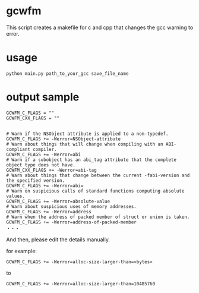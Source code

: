# gcwfm

This script creates a makefile for c and cpp that changes the gcc warning to error.


# usage

```
python main.py path_to_your_gcc save_file_name
```

# output sample

```
GCWFM_C_FLAGS = ""
GCWFM_CXX_FLAGS = ""


# Warn if the NSObject attribute is applied to a non-typedef.
GCWFM_C_FLAGS += -Werror=NSObject-attribute
# Warn about things that will change when compiling with an ABI-compliant compiler.
GCWFM_C_FLAGS += -Werror=abi
# Warn if a subobject has an abi_tag attribute that the complete object type does not have.
GCWFM_CXX_FLAGS += -Werror=abi-tag
# Warn about things that change between the current -fabi-version and the specified version.
GCWFM_C_FLAGS += -Werror=abi=
# Warn on suspicious calls of standard functions computing absolute values.
GCWFM_C_FLAGS += -Werror=absolute-value
# Warn about suspicious uses of memory addresses.
GCWFM_C_FLAGS += -Werror=address
# Warn when the address of packed member of struct or union is taken.
GCWFM_C_FLAGS += -Werror=address-of-packed-member
・・・
```

And then, please edit the details manually.

for example:

```
GCWFM_C_FLAGS += -Werror=alloc-size-larger-than=<bytes>
```
to
```
GCWFM_C_FLAGS += -Werror=alloc-size-larger-than=10485760
```